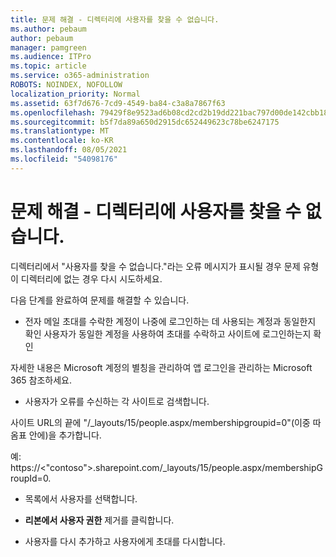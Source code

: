 ```yaml
---
title: 문제 해결 - 디렉터리에 사용자를 찾을 수 없습니다.
ms.author: pebaum
author: pebaum
manager: pamgreen
ms.audience: ITPro
ms.topic: article
ms.service: o365-administration
ROBOTS: NOINDEX, NOFOLLOW
localization_priority: Normal
ms.assetid: 63f7d676-7cd9-4549-ba84-c3a8a7867f63
ms.openlocfilehash: 79429f8e9523ad6b08cd2cd2b19dd221bac797d00de142cbb18826b86fb5ae4e
ms.sourcegitcommit: b5f7da89a650d2915dc652449623c78be6247175
ms.translationtype: MT
ms.contentlocale: ko-KR
ms.lasthandoff: 08/05/2021
ms.locfileid: "54098176"
---
```

# <a name="troubleshoot-issue---user-not-found-in-directory"></a>문제 해결 - 디렉터리에 사용자를 찾을 수 없습니다.

디렉터리에서 "사용자를 찾을 수 없습니다."라는 오류 메시지가 표시될 경우 문제 유형이 디렉터리에 없는 경우 다시 시도하세요.

다음 단계를 완료하여 문제를 해결할 수 있습니다.

- 전자 메일 초대를 수락한 계정이 나중에 로그인하는 데 사용되는 계정과 동일한지 확인 사용자가 동일한 계정을 사용하여 초대를 수락하고 사이트에 로그인하는지 확인 

자세한 내용은 Microsoft 계정의 별칭을 관리하여 앱 로그인을 [ </a> 관리하는 Microsoft 365 참조하세요.](https://support.microsoft.com/help/12407/microsoft-account-how-to-manage-aliases) 

- 사용자가 오류를 수신하는 각 사이트로 검색합니다. 

사이트 URL의 끝에 "/_layouts/15/people.aspx/membershipgroupid=0"(이중 따옴표 안에)을 추가합니다. 

예: https://<"contoso">.sharepoint.com/_layouts/15/people.aspx/membershipGroupId=0.

- 목록에서 사용자를 선택합니다.

- **리본에서 사용자 권한** 제거를 클릭합니다. 
-  사용자를 다시 추가하고 사용자에게 초대를 다시합니다.

